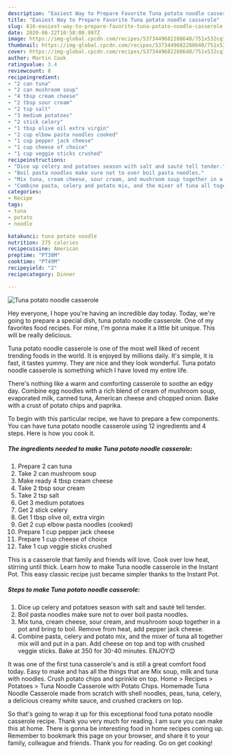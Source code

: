 ```yaml
---
description: "Easiest Way to Prepare Favorite Tuna potato noodle casserole"
title: "Easiest Way to Prepare Favorite Tuna potato noodle casserole"
slug: 616-easiest-way-to-prepare-favorite-tuna-potato-noodle-casserole
date: 2020-06-22T10:58:00.997Z
image: https://img-global.cpcdn.com/recipes/5373449682288640/751x532cq70/tuna-potato-noodle-casserole-recipe-main-photo.jpg
thumbnail: https://img-global.cpcdn.com/recipes/5373449682288640/751x532cq70/tuna-potato-noodle-casserole-recipe-main-photo.jpg
cover: https://img-global.cpcdn.com/recipes/5373449682288640/751x532cq70/tuna-potato-noodle-casserole-recipe-main-photo.jpg
author: Martin Cook
ratingvalue: 3.4
reviewcount: 8
recipeingredient:
- "2 can tuna"
- "2 can mushroom soup"
- "4 tbsp cream cheese"
- "2 tbsp sour cream"
- "2 tsp salt"
- "3 medium potatoes"
- "2 stick celery"
- "1 tbsp olive oil extra virgin"
- "2 cup elbow pasta noodles cooked"
- "1 cup pepper jack cheese"
- "1 cup cheese of choice"
- "1 cup veggie sticks crushed"
recipeinstructions:
- "Dice up celery and potatoes season with salt and sauté tell tender."
- "Boil pasta noodles make sure not to over boil pasta noodles."
- "Mix tuna, cream cheese, sour cream, and mushroom soup together in a pot and bring to boil. Remove from heat, add pepper jack cheese."
- "Combine pasta, celery and potato mix, and the mixer of tuna all together mix will and put in a pan. Add cheese on top and top with crushed veggie sticks.  Bake at 350 for 30-40 minutes. ENJOY😊"
categories:
- Recipe
tags:
- tuna
- potato
- noodle

katakunci: tuna potato noodle 
nutrition: 275 calories
recipecuisine: American
preptime: "PT38M"
cooktime: "PT49M"
recipeyield: "2"
recipecategory: Dinner

---
```



![Tuna potato noodle casserole](https://img-global.cpcdn.com/recipes/5373449682288640/751x532cq70/tuna-potato-noodle-casserole-recipe-main-photo.jpg)

Hey everyone, I hope you're having an incredible day today. Today, we're going to prepare a special dish, tuna potato noodle casserole. One of my favorites food recipes. For mine, I'm gonna make it a little bit unique. This will be really delicious.

Tuna potato noodle casserole is one of the most well liked of recent trending foods in the world. It is enjoyed by millions daily. It's simple, it is fast, it tastes yummy. They are nice and they look wonderful. Tuna potato noodle casserole is something which I have loved my entire life.

There&#39;s nothing like a warm and comforting casserole to soothe an edgy day. Combine egg noodles with a rich blend of cream of mushroom soup, evaporated milk, canned tuna, American cheese and chopped onion. Bake with a crust of potato chips and paprika.


To begin with this particular recipe, we have to prepare a few components. You can have tuna potato noodle casserole using 12 ingredients and 4 steps. Here is how you cook it.

<!--inarticleads1-->

##### The ingredients needed to make Tuna potato noodle casserole:

1. Prepare 2 can tuna
1. Take 2 can mushroom soup
1. Make ready 4 tbsp cream cheese
1. Take 2 tbsp sour cream
1. Take 2 tsp salt
1. Get 3 medium potatoes
1. Get 2 stick celery
1. Get 1 tbsp olive oil, extra virgin
1. Get 2 cup elbow pasta noodles (cooked)
1. Prepare 1 cup pepper jack cheese
1. Prepare 1 cup cheese of choice
1. Take 1 cup veggie sticks crushed


This is a casserole that family and friends will love. Cook over low heat, stirring until thick. Learn how to make Tuna noodle casserole in the Instant Pot. This easy classic recipe just became simpler thanks to the Instant Pot. 

<!--inarticleads2-->

##### Steps to make Tuna potato noodle casserole:

1. Dice up celery and potatoes season with salt and sauté tell tender.
1. Boil pasta noodles make sure not to over boil pasta noodles.
1. Mix tuna, cream cheese, sour cream, and mushroom soup together in a pot and bring to boil. Remove from heat, add pepper jack cheese.
1. Combine pasta, celery and potato mix, and the mixer of tuna all together mix will and put in a pan. Add cheese on top and top with crushed veggie sticks.  Bake at 350 for 30-40 minutes. ENJOY😊


It was one of the first tuna casserole&#39;s and is still a great comfort food today. Easy to make and has all the things that are Mix soup, milk and tuna with noodles. Crush potato chips and sprinkle on top. Home &gt; Recipes &gt; Potatoes &gt; Tuna Noodle Casserole with Potato Chips. Homemade Tuna Noodle Casserole made from scratch with shell noodles, peas, tuna, celery, a delicious creamy white sauce, and crushed crackers on top. 

So that's going to wrap it up for this exceptional food tuna potato noodle casserole recipe. Thank you very much for reading. I am sure you can make this at home. There is gonna be interesting food in home recipes coming up. Remember to bookmark this page on your browser, and share it to your family, colleague and friends. Thank you for reading. Go on get cooking!
